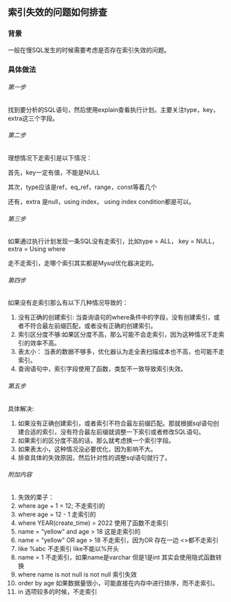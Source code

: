 ## 索引失效的问题如何排查

### 背景

一般在慢SQL发生的时候需要考虑是否存在索引失效的问题。

### 具体做法

###### 第一步

找到要分析的SQL语句，然后使用explain查看执行计划。主要关注type，key，extra这三个字段。

###### 第二步

理想情况下走索引是以下情况：

首先，key一定有值，不能是NULL

其次，type应该是ref，eq_ref，range，const等着几个

还有，extra 是null，using index， using index condition都是可以。

###### 第三步

如果通过执行计划发现一条SQL没有走索引，比如type = ALL， key = NULL， extra = Using where

走不走索引，走哪个索引其实都是Mysql优化器决定的。

###### 第四步

如果没有走索引那么有以下几种情况导致的：

1. 没有正确的创建索引: 当查询语句的where条件中的字段，没有创建索引，或者不符合最左前缀匹配，或者没有正确的创建索引。
2. 索引区分度不够:如果区分度不高，那么可能不会走索引，因为这种情况下走索引的效率不高。
3. 表太小： 当表的数据不够多，优化器认为走全表扫描成本也不高，也可能不走索引。
4. 查询语句中，索引字段使用了函数，类型不一致导致索引失效。

###### 第五步

具体解决:

1. 如果没有正确创建索引，或者索引不符合最左前缀匹配。那就根据sql语句创建合适的索引，没有符合最左前缀就调整一下索引或者修改SQL语句。
2. 如果索引的区分度不高的话，那么就考虑换一个索引字段。
3. 如果表太小，这种情况没必要优化，因为影响不大。
4. 排查具体的失效原因，然后针对性的调整sql语句就行了。
   
###### 附加内容

1. 失效的栗子：
2. where age + 1 = 12;   不走索引的
3. where age = 12 - 1 走索引的
4. where YEAR(create_time) = 2022 使用了函数不走索引
5. name = “yellow” and age > 18  这是走索引的
6. name = “yellow” OR age > 18 不走索引，因为OR 存在一边 <>都不走索引
7. like %abc  不走索引  like不能以%开头
8. name = 1 不走索引，如果name是varchar 但是1是int 其实会使用隐式函数转换
9. where name is not null   is not null 索引失效
10. order by age 如果数据量很小，可能直接在内存中进行排序，而不走索引。
11. in  选项较多的时候，不走索引
